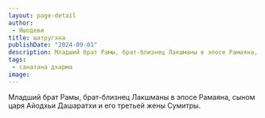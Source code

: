 ```yaml
---
layout: page-detail
author:
 - Яшодеви
title: шатругхна
publishDate: "2024-09-01"
description: Младший брат Рамы, брат-близнец Лакшманы в эпосе Рамаяна, сыном царя Айодхьи Дашаратхи и его третьей жены Сумитры.
tags:
 - санатана дхарма
image: 
---
```


Младший брат Рамы, брат-близнец Лакшманы в эпосе Рамаяна, сыном царя Айодхьи Дашаратхи и его третьей жены Сумитры.

